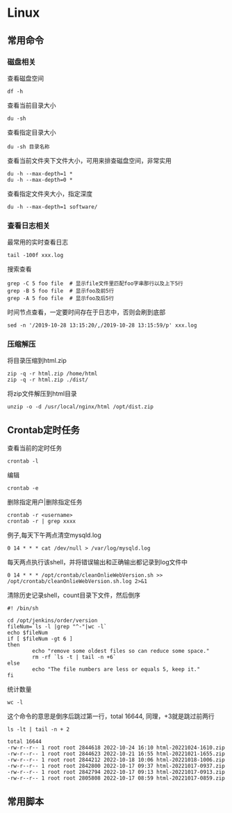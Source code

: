 # Linux

## 常用命令

### 磁盘相关

查看磁盘空间
```shell
df -h
```


查看当前目录大小
```shell
du -sh
```

查看指定目录大小
```shell
du -sh 目录名称
```

查看当前文件夹下文件大小，可用来排查磁盘空间，非常实用
```shell
du -h --max-depth=1 *
du -h --max-depth=0 *
```

查看指定文件夹大小，指定深度
```shell
du -h --max-depth=1 software/
```

### 查看日志相关

最常用的实时查看日志
```shell
tail -100f xxx.log
```

搜索查看
```shell
grep -C 5 foo file  # 显示file文件里匹配foo字串那行以及上下5行
grep -B 5 foo file  # 显示foo及前5行
grep -A 5 foo file  # 显示foo及后5行
```

时间节点查看，一定要时间存在于日志中，否则会刷到底部
```shell
sed -n '/2019-10-28 13:15:20/,/2019-10-28 13:15:59/p' xxx.log
```

### 压缩解压

将目录压缩到html.zip
```shell
zip -q -r html.zip /home/html
zip -q -r html.zip ./dist/
```

将zip文件解压到html目录
```shell
unzip -o -d /usr/local/nginx/html /opt/dist.zip
```

## Crontab定时任务
查看当前的定时任务
```shell
crontab -l
```

编辑
```shell
crontab -e
```

删除指定用户|删除指定任务
```
crontab -r <username>
crontab -r | grep xxxx
```

例子,每天下午两点清空mysqld.log
```shell
0 14 * * * cat /dev/null > /var/log/mysqld.log
```

每天两点执行该shell，并将错误输出和正确输出都记录到log文件中
```shell
0 14 * * * /opt/crontab/cleanOnlieWebVersion.sh >> /opt/crontab/cleanOnlieWebVersion.sh.log 2>&1
```

清除历史记录shell，count目录下文件，然后倒序
```shell
#! /bin/sh

cd /opt/jenkins/order/version
fileNum=`ls -l |grep "^-"|wc -l`
echo $fileNum
if [ $fileNum -gt 6 ]
then
        echo "remove some oldest files so can reduce some space."
        rm -rf `ls -t | tail -n +6`
else
        echo "The file numbers are less or equals 5, keep it."
fi
```

统计数量
```shell
wc -l 
```

这个命令的意思是倒序后跳过第一行，total 16644, 同理，+3就是跳过前两行
``` shell
ls -lt | tail -n + 2
```

```
total 16644
-rw-r--r-- 1 root root 2844618 2022-10-24 16:10 html-20221024-1610.zip
-rw-r--r-- 1 root root 2844623 2022-10-21 16:55 html-20221021-1655.zip
-rw-r--r-- 1 root root 2844212 2022-10-18 10:06 html-20221018-1006.zip
-rw-r--r-- 1 root root 2842800 2022-10-17 09:37 html-20221017-0937.zip
-rw-r--r-- 1 root root 2842794 2022-10-17 09:13 html-20221017-0913.zip
-rw-r--r-- 1 root root 2805808 2022-10-17 08:59 html-20221017-0859.zip
```

## 常用脚本